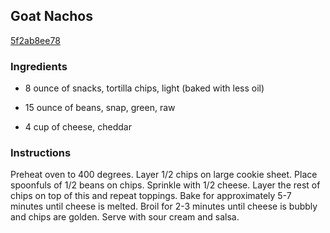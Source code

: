 ## Goat Nachos

[5f2ab8ee78](http://www.food.com/recipe/goat-nachos-140583)

### Ingredients

 - 8 ounce of snacks, tortilla chips, light (baked with less oil)

 - 15 ounce of beans, snap, green, raw

 - 4 cup of cheese, cheddar

### Instructions

Preheat oven to 400 degrees. Layer 1/2 chips on large cookie sheet. Place spoonfuls of 1/2 beans on chips. Sprinkle with 1/2 cheese. Layer the rest of chips on top of this and repeat toppings. Bake for approximately 5-7 minutes until cheese is melted. Broil for 2-3 minutes until cheese is bubbly and chips are golden. Serve with sour cream and salsa.